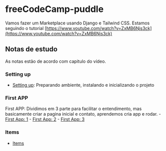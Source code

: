# freeCodeCamp-puddle


Vamos fazer um Marketplace usando Django e Tailwind CSS. 
Estamos seguindo o tutorial  [https://www.youtube.com/watch?v=ZxMB6Njs3ck](https://www.youtube.com/watch?v=ZxMB6Njs3ck)


## Notas de estudo

As notas estão de acordo com capitulo do vídeo.

### Setting up
- [Setting up](/notas/setting_up.md):  Preparando ambiente, instalando e inicializando o projeto 

### First APP
First APP: Dividimos em 3 parte para facilitar o entendimento, mas basicamente criar a pagina inicial e contato, aprendemos cria app e rodar. 
    - [First App: 1](/notas/first_app_part_1.md)
    - [First App: 2](/nota/first_app_part2.md) 
    - [First App: 3](/nota/first_app_part3.md) 

### Items
- [Items](/notas/items.md)



